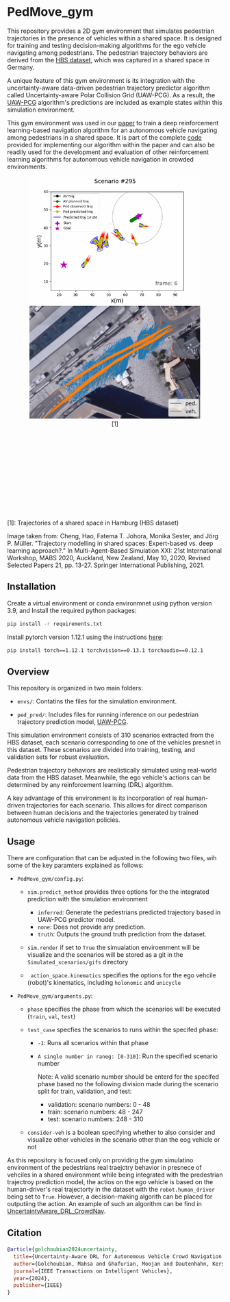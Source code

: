 # PedMove_gym

This repository provides a 2D gym environment that simulates pedestrian trajectories in the presence of vehicles within a shared space. It is designed for training and testing decision-making algorithms for the ego vehicle navigating among pedestrians. The pedestrian trajectory behaviors are derived from the [HBS dataset](https://leopard.tu-braunschweig.de/receive/dbbs_mods_00069907), which was captured in a shared space in Germany.


A unique feature of this gym environment is its integration with the uncertainty-aware data-driven pedestrian trajectory predictor algorithm called Uncertainty-aware Polar Collision Grid (UAW-PCG). As a result, the [UAW-PCG](https://github.com/Golchoubian/PolarCollisionGrid-UncertaintyAware) algorithm's predictions are included as example states within this simulation environment.

This gym environment was used in our [paper](https://ieeexplore.ieee.org/abstract/document/10538404) to train a deep reinforcement learning-based navigation algorithm for an autonomous vehicle navigating among pedestrians in a shared space. It is part of the complete [code](https://github.com/Golchoubian/UncertaintyAware_DRL_CrowdNav) provided for implementing our algorithm within the paper and can also be readily used for the development and evaluation of other reinforcement learning algorithms for autonomous vehicle navigation in crowded environments.


<div style="display: block; margin: 0 auto; text-align: center; padding-bottom: 200px;">
    <img src="images/scenario295.gif" alt="scenario295" width="400"> 
    <img src="images/HBS.png" alt="HBS" width="400"> 
    <figcaption>[1]</figcaption>
</div>

[1]: Trajectories of a shared space in Hamburg (HBS dataset) 

Image taken from: Cheng, Hao, Fatema T. Johora, Monika Sester, and Jörg P. Müller. "Trajectory modelling in shared spaces: Expert-based vs. deep learning approach?." In Multi-Agent-Based Simulation XXI: 21st International Workshop, MABS 2020, Auckland, New Zealand, May 10, 2020, Revised Selected Papers 21, pp. 13-27. Springer International Publishing, 2021.

## Installation

Create a  virtual environment or conda environmnet using python version 3.9, and Install the required python packages:

```bash
pip install -r requirements.txt
```

Install pytorch version 1.12.1 using the instructions [here](https://pytorch.org/get-started/previous-versions/#v1121):

```bash
pip install torch==1.12.1 torchvision==0.13.1 torchaudio==0.12.1

```

## Overview

This repository is organized in two main folders:

* `envs/`: Contatins the files for the simulation environment.

* `ped_pred/`: Includes files for running inference on our pedestrian trajectory prediction model, [UAW-PCG](https://github.com/Golchoubian/PolarCollisionGrid-UncertaintyAware).

This simulation environment consists of 310 scenarios extracted from the HBS dataset, each scenario corresponding to one of the vehicles presnet in this dataset. These scenarios are divided into training, testing, and validation sets for robust evaluation.

Pedestrian trajectory behaviors are realistically simulated using real-world data from the HBS dataset. Meanwhile, the ego vehicle's actions can be determined by any reinforcement learning (DRL) algorithm.

A key advantage of this environment is its incorporation of real human-driven trajectories for each scenario. This allows for direct comparison between human decisions and the trajectories generated by trained autonomous vehicle navigation policies.


## Usage

There are configuration that can be adjusted in the following two files, wih some of the key paramters explained as follows:

* `PedMove_gym/config.py`: 

    - `sim.predict_method` provides three options for the the integrated prediction with the simulation environment
    
      - `inferred`: Generate the pedestrians predicted trajectory based in UAW-PCG predictor model.
      - `none`: Does not provide any prediction.
      - `truth`: Outputs the ground truth prediction from the dataset.

    - `sim.render` if set to `True` the simualation enviroenment will be visualize and the scenarios will be stored as a git in the `Simulated_scenarios/gifs` directory
    
    - ` action_space.kinematics` specifies the options for the ego vehcile (robot)'s kinematics, including `holonomic` and `unicycle`


* `PedMove_gym/arguments.py`: 

    - `phase` specifies the phase from which the scenarios will be executed (`train`, `val`, `test`)
    
    - `test_case` specfies the scenarios to runs within the specifed phase:
      - `-1`: Runs all scenarios within that phase
      - `A single number in raneg: [0-310]`: Run the specified scenario number
    
        Note: A valid scenario number should be enterd for the specifed phase based no the following division made during the scenario split for train, validation, and test:
        - validation: scenario numbers: 0 - 48
        - train: scenario numbers: 48 - 247
        - test: scenario numbers: 248 - 310
    
    - `consider-veh` is a boolean specifying whether to also consider and visualize other vehicles in the scenario other than the eog vehicle or not

  

As this repository is focused only on providing the gym simulatino environment of the pedestrians real traejctry behavior in presnece of vehciles in a shared environment while being integrated with the predestrian trajectroy prediction model, the actios on the ego vehicle is based on the human-driver's real trajectorty in the dataset with the `robot.human_driver` being set to `True`. However, a decision-making algorith can be placed for outputiing the action. An example of such an algorithm can be find in [UncertaintyAware_DRL_CrowdNav](https://github.com/Golchoubian/UncertaintyAware_DRL_CrowdNav).



## Citation
```bibtex
@article{golchoubian2024uncertainty,
  title={Uncertainty-Aware DRL for Autonomous Vehicle Crowd Navigation in Shared Space},
  author={Golchoubian, Mahsa and Ghafurian, Moojan and Dautenhahn, Kerstin and Azad, Nasser Lashgarian},
  journal={IEEE Transactions on Intelligent Vehicles},
  year={2024},
  publisher={IEEE}
}
```
